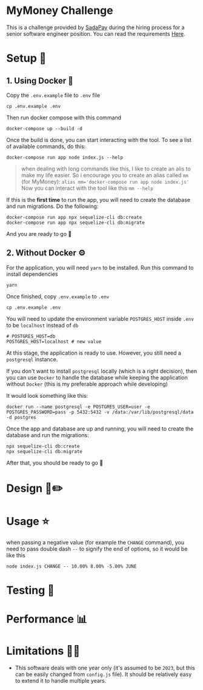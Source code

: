 # MyMoney Challenge

This is a challenge provided by [SadaPay](https://sadapay.pk/) during the hiring process for a senior software engineer position. You can read the requirements [Here](https://codu.ai/coding-problem/mymoney).


# Setup :rocket:
## 1. Using Docker :whale:

 Copy the `.env.example` file to `.env` file 
 
    cp .env.example .env

Then run docker compose with this command

    docker-compose up --build -d 

    
   Once the build is done, you can start interacting with the tool. To see a list of available commands, do this:
   

    docker-compose run app node index.js --help



> when dealing with long commands like this, I like to create an alis to make my life easier. So i encourage you to create an alias called `mm` (for MyMoney):
> `alias mm='docker-compose run app node index.js'`
> Now you can interact with the tool like this
> `mm --help`
> 

If this is the **first time** to run the app, you will need to create the database and run migrations. Do the following:

    docker-compose run app npx sequelize-cli db:create
    docker-compose run app npx sequelize-cli db:migrate

And you are ready to go :rocket:
   
## 2. Without Docker :gear:
For the application, you will need `yarn` to be installed. Run this command to install dependencies

    yarn

Once finished, copy `.env.example` to `.env`

    cp .env.example .env
    
You will need to update the environment variable `POSTGRES_HOST` inside `.env` to be `localhost` instead of `db`

    # POSTGRES_HOST=db
    POSTGRES_HOST=localhost # new value

At this stage, the application is ready to use. However, you still need a `postgresql` instance.

If you don't want to install `postgresql` locally (which is a right decision), then you can use `Docker`  to handle the database while keeping the application without `Docker` (this is my preferable approach while developing)


It would look something like this:

    docker run --name postgresql -e POSTGRES_USER=user -e POSTGRES_PASSWORD=pass -p 5432:5432 -v /data:/var/lib/postgresql/data -d postgres
   
Once the app and database are up and running, you will need to create the database and run the migrations:

    npx sequelize-cli db:create
    npx sequelize-cli db:migrate

   After that, you should be ready to go :rocket:

# Design 📐✏️


# Usage ⭐
when passing a negative value (for example the `CHANGE` command), you need to pass double dash `--` to signify the end of options, so it would be like this

    node index.js CHANGE -- 10.00% 8.00% -5.00% JUNE
    

# Testing 🧪


# Performance 📊


# Limitations 🏋🏽

 - This software deals with one year only (it's assumed to be `2023`, but this can be easily changed from `config.js` file). It should be relatively easy to extend it to handle multiple years.
